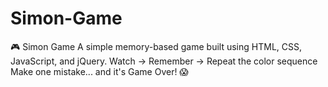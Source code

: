 # Simon-Game
🎮 Simon Game A simple memory-based game built using HTML, CSS, JavaScript, and jQuery.  Watch → Remember → Repeat the color sequence Make one mistake... and it's Game Over! 😱
